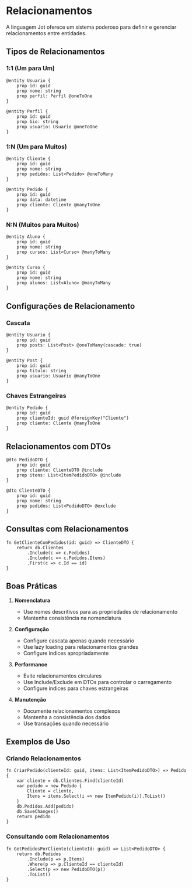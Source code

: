 # Relacionamentos

A linguagem Jot oferece um sistema poderoso para definir e gerenciar relacionamentos entre entidades.

## Tipos de Relacionamentos

### 1:1 (Um para Um)

```jot
@entity Usuario {
    prop id: guid
    prop nome: string
    prop perfil: Perfil @oneToOne
}

@entity Perfil {
    prop id: guid
    prop bio: string
    prop usuario: Usuario @oneToOne
}
```

### 1:N (Um para Muitos)

```jot
@entity Cliente {
    prop id: guid
    prop nome: string
    prop pedidos: List<Pedido> @oneToMany
}

@entity Pedido {
    prop id: guid
    prop data: datetime
    prop cliente: Cliente @manyToOne
}
```

### N:N (Muitos para Muitos)

```jot
@entity Aluno {
    prop id: guid
    prop nome: string
    prop cursos: List<Curso> @manyToMany
}

@entity Curso {
    prop id: guid
    prop nome: string
    prop alunos: List<Aluno> @manyToMany
}
```

## Configurações de Relacionamento

### Cascata

```jot
@entity Usuario {
    prop id: guid
    prop posts: List<Post> @oneToMany(cascade: true)
}

@entity Post {
    prop id: guid
    prop titulo: string
    prop usuario: Usuario @manyToOne
}
```

### Chaves Estrangeiras

```jot
@entity Pedido {
    prop id: guid
    prop clienteId: guid @foreignKey("Cliente")
    prop cliente: Cliente @manyToOne
}
```

## Relacionamentos com DTOs

```jot
@dto PedidoDTO {
    prop id: guid
    prop cliente: ClienteDTO @include
    prop itens: List<ItemPedidoDTO> @include
}

@dto ClienteDTO {
    prop id: guid
    prop nome: string
    prop pedidos: List<PedidoDTO> @exclude
}
```

## Consultas com Relacionamentos

```jot
fn GetClienteComPedidos(id: guid) => ClienteDTO {
    return db.Clientes
        .Include(c => c.Pedidos)
        .Include(c => c.Pedidos.Itens)
        .First(c => c.Id == id)
}
```

## Boas Práticas

1. **Nomenclatura**
   - Use nomes descritivos para as propriedades de relacionamento
   - Mantenha consistência na nomenclatura

2. **Configuração**
   - Configure cascata apenas quando necessário
   - Use lazy loading para relacionamentos grandes
   - Configure índices apropriadamente

3. **Performance**
   - Evite relacionamentos circulares
   - Use Include/Exclude em DTOs para controlar o carregamento
   - Configure índices para chaves estrangeiras

4. **Manutenção**
   - Documente relacionamentos complexos
   - Mantenha a consistência dos dados
   - Use transações quando necessário

## Exemplos de Uso

### Criando Relacionamentos

```jot
fn CriarPedido(clienteId: guid, itens: List<ItemPedidoDTO>) => Pedido {
    var cliente = db.Clientes.Find(clienteId)
    var pedido = new Pedido {
        Cliente = cliente,
        Itens = itens.Select(i => new ItemPedido(i)).ToList()
    }
    db.Pedidos.Add(pedido)
    db.SaveChanges()
    return pedido
}
```

### Consultando com Relacionamentos

```jot
fn GetPedidosPorCliente(clienteId: guid) => List<PedidoDTO> {
    return db.Pedidos
        .Include(p => p.Itens)
        .Where(p => p.ClienteId == clienteId)
        .Select(p => new PedidoDTO(p))
        .ToList()
}
``` 